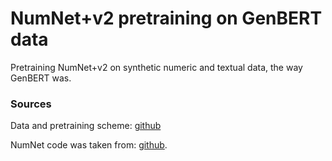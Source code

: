 # NumNet+v2 pretraining on GenBERT data

Pretraining NumNet+v2 on synthetic numeric and textual data, the way GenBERT was.

### Sources

Data and pretraining scheme: [github](https://github.com/ag1988/injecting_numeracy/tree/master/pre_training)

NumNet code was taken from: [github](https://github.com/llamazing/numnet_plus).
